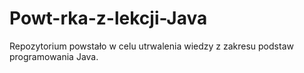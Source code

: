 # Powt-rka-z-lekcji-Java
Repozytorium powstało w celu utrwalenia wiedzy z zakresu podstaw programowania Java. 
